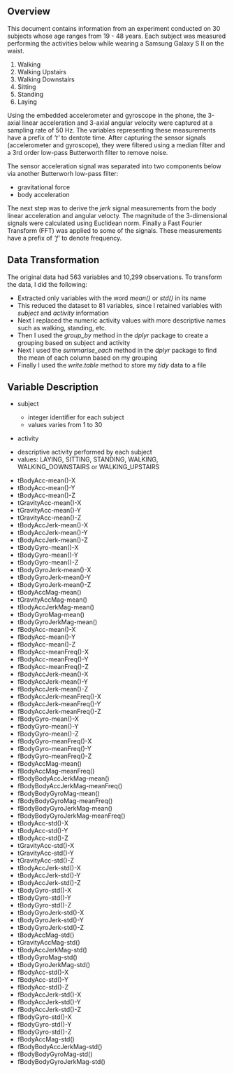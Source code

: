 ## Overview
This document contains information from an experiment conducted on 30 subjects whose age ranges from 19 - 48 years. Each subject was measured performing the activities below while wearing a Samsung Galaxy S II on the waist.
1. Walking
2. Walking Upstairs
3. Walking Downstairs
4. Sitting
5. Standing
6. Laying

Using the embedded accelerometer and gyroscope in the phone, the 3-axial linear acceleration and 3-axial angular velocity were captured at a sampling rate of 50 Hz. The variables representing these measurements have a prefix of *'t'* to dentote time. After capturing the sensor signals (accelerometer and gyroscope), they were filtered using a median filter and a 3rd order low-pass Butterworth filter to remove noise. 

 The sensor acceleration signal was separated into two components below via another Butterworh low-pass filter:
- gravitational force
- body acceleration
 
The next step was to derive the *jerk* signal measurements from the body linear acceleration and angular velocty. The magnitude of the 3-dimensional signals were calculated using Euclidean norm. Finally a Fast Fourier Transform (FFT) was applied to some of the signals. These measurements have a prefix of *'f'* to denote frequency.

## Data Transformation
The original data had 563 variables and 10,299 observations. To transform the data, I did the following:
- Extracted only variables with the word *mean()* or *std()* in its name
- This reduced the dataset to 81 variables, since I retained variables with *subject* and *activity* information
- Next I replaced the numeric activity values with more descriptive names such as walking, standing, etc.
- Then I used the *group_by* method in the *dplyr* package to create a grouping based on subject and activity
- Next I used the *summarise_each* method in the *dplyr* package to find the mean of each column based on my grouping
- Finally I used the *write.table* method to store my *tidy* data to a file
 
## Variable Description
- subject
  + integer identifier for each subject
  + values varies from 1 to 30
  
- activity
 + descriptive activity performed by each subject
 + values: LAYING, SITTING, STANDING, WALKING, WALKING_DOWNSTAIRS or WALKING_UPSTAIRS

- tBodyAcc-mean()-X
- tBodyAcc-mean()-Y
- tBodyAcc-mean()-Z
- tGravityAcc-mean()-X
- tGravityAcc-mean()-Y
- tGravityAcc-mean()-Z
- tBodyAccJerk-mean()-X
- tBodyAccJerk-mean()-Y
- tBodyAccJerk-mean()-Z
- tBodyGyro-mean()-X
- tBodyGyro-mean()-Y
- tBodyGyro-mean()-Z
- tBodyGyroJerk-mean()-X
- tBodyGyroJerk-mean()-Y
- tBodyGyroJerk-mean()-Z
- tBodyAccMag-mean()
- tGravityAccMag-mean()
- tBodyAccJerkMag-mean()
- tBodyGyroMag-mean()
- tBodyGyroJerkMag-mean()
- fBodyAcc-mean()-X
- fBodyAcc-mean()-Y
- fBodyAcc-mean()-Z
- fBodyAcc-meanFreq()-X
- fBodyAcc-meanFreq()-Y
- fBodyAcc-meanFreq()-Z
- fBodyAccJerk-mean()-X
- fBodyAccJerk-mean()-Y
- fBodyAccJerk-mean()-Z
- fBodyAccJerk-meanFreq()-X
- fBodyAccJerk-meanFreq()-Y
- fBodyAccJerk-meanFreq()-Z
- fBodyGyro-mean()-X
- fBodyGyro-mean()-Y
- fBodyGyro-mean()-Z
- fBodyGyro-meanFreq()-X
- fBodyGyro-meanFreq()-Y
- fBodyGyro-meanFreq()-Z
- fBodyAccMag-mean()
- fBodyAccMag-meanFreq()
- fBodyBodyAccJerkMag-mean()
- fBodyBodyAccJerkMag-meanFreq()
- fBodyBodyGyroMag-mean()
- fBodyBodyGyroMag-meanFreq()
- fBodyBodyGyroJerkMag-mean()
- fBodyBodyGyroJerkMag-meanFreq()
- tBodyAcc-std()-X
- tBodyAcc-std()-Y
- tBodyAcc-std()-Z
- tGravityAcc-std()-X
- tGravityAcc-std()-Y
- tGravityAcc-std()-Z
- tBodyAccJerk-std()-X
- tBodyAccJerk-std()-Y
- tBodyAccJerk-std()-Z
- tBodyGyro-std()-X
- tBodyGyro-std()-Y
- tBodyGyro-std()-Z
- tBodyGyroJerk-std()-X
- tBodyGyroJerk-std()-Y
- tBodyGyroJerk-std()-Z
- tBodyAccMag-std()
- tGravityAccMag-std()
- tBodyAccJerkMag-std()
- tBodyGyroMag-std()
- tBodyGyroJerkMag-std()
- fBodyAcc-std()-X
- fBodyAcc-std()-Y
- fBodyAcc-std()-Z
- fBodyAccJerk-std()-X
- fBodyAccJerk-std()-Y
- fBodyAccJerk-std()-Z
- fBodyGyro-std()-X
- fBodyGyro-std()-Y
- fBodyGyro-std()-Z
- fBodyAccMag-std()
- fBodyBodyAccJerkMag-std()
- fBodyBodyGyroMag-std()
- fBodyBodyGyroJerkMag-std()
